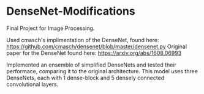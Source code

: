 # DenseNet-Modifications
Final Project for Image Processing. 

Used cmasch's implimentation of the DenseNet, found here: https://github.com/cmasch/densenet/blob/master/densenet.py
Original paper for the DenseNet found here: https://arxiv.org/abs/1608.06993

Implemented an ensemble of simplified DenseNets and tested their performace, comparing it to the original architecture.
This model uses three DenseNets, each with 1 dense-block and 5 densely connected convolutional layers. 
